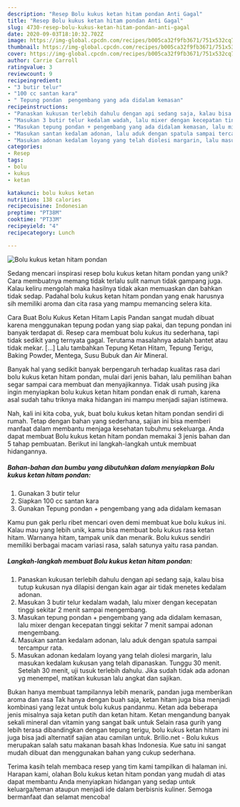 ```yaml
---
description: "Resep Bolu kukus ketan hitam pondan Anti Gagal"
title: "Resep Bolu kukus ketan hitam pondan Anti Gagal"
slug: 4730-resep-bolu-kukus-ketan-hitam-pondan-anti-gagal
date: 2020-09-03T18:10:32.702Z
image: https://img-global.cpcdn.com/recipes/b005ca32f9fb3671/751x532cq70/bolu-kukus-ketan-hitam-pondan-foto-resep-utama.jpg
thumbnail: https://img-global.cpcdn.com/recipes/b005ca32f9fb3671/751x532cq70/bolu-kukus-ketan-hitam-pondan-foto-resep-utama.jpg
cover: https://img-global.cpcdn.com/recipes/b005ca32f9fb3671/751x532cq70/bolu-kukus-ketan-hitam-pondan-foto-resep-utama.jpg
author: Carrie Carroll
ratingvalue: 3
reviewcount: 9
recipeingredient:
- "3 butir telur"
- "100 cc santan kara"
- " Tepung pondan  pengembang yang ada didalam kemasan"
recipeinstructions:
- "Panaskan kukusan terlebih dahulu dengan api sedang saja, kalau bisa tutup kukusan nya dilapisi dengan kain agar air tidak menetes kedalam adonan."
- "Masukan 3 butir telur kedalam wadah, lalu mixer dengan kecepatan tinggi sekitar 2 menit sampai mengembang."
- "Masukan tepung pondan + pengembang yang ada didalam kemasan, lalu mixer dengan kecepatan tinggi sekitar 7 menit sampai adonan mengembang."
- "Masukan santan kedalam adonan, lalu aduk dengan spatula sampai tercampur rata."
- "Masukan adonan kedalam loyang yang telah diolesi margarin, lalu masukan kedalam kukusan yang telah dipanaskan. Tunggu 30 menit. Setelah 30 menit, uji tusuk terlebih dahulu. Jika sudah tidak ada adonan yg menempel, matikan kukusan lalu angkat dan sajikan."
categories:
- Resep
tags:
- bolu
- kukus
- ketan

katakunci: bolu kukus ketan 
nutrition: 138 calories
recipecuisine: Indonesian
preptime: "PT38M"
cooktime: "PT33M"
recipeyield: "4"
recipecategory: Lunch

---
```



![Bolu kukus ketan hitam pondan](https://img-global.cpcdn.com/recipes/b005ca32f9fb3671/751x532cq70/bolu-kukus-ketan-hitam-pondan-foto-resep-utama.jpg)

Sedang mencari inspirasi resep bolu kukus ketan hitam pondan yang unik? Cara membuatnya memang tidak terlalu sulit namun tidak gampang juga. Kalau keliru mengolah maka hasilnya tidak akan memuaskan dan bahkan tidak sedap. Padahal bolu kukus ketan hitam pondan yang enak harusnya sih memiliki aroma dan cita rasa yang mampu memancing selera kita.

Cara Buat Bolu Kukus Ketan Hitam Lapis Pandan sangat mudah dibuat karena menggunakan tepung podan yang siap pakai, dan tepung pondan ini banyak terdapat di. Resep cara membuat bolu kukus itu sederhana, tapi tidak sedikit yang ternyata gagal. Terutama masalahnya adalah bantet atau tidak mekar. […] Lalu tambahkan Tepung Ketan Hitam, Tepung Terigu, Baking Powder, Mentega, Susu Bubuk dan Air Mineral.

Banyak hal yang sedikit banyak berpengaruh terhadap kualitas rasa dari bolu kukus ketan hitam pondan, mulai dari jenis bahan, lalu pemilihan bahan segar sampai cara membuat dan menyajikannya. Tidak usah pusing jika ingin menyiapkan bolu kukus ketan hitam pondan enak di rumah, karena asal sudah tahu triknya maka hidangan ini mampu menjadi sajian istimewa.


Nah, kali ini kita coba, yuk, buat bolu kukus ketan hitam pondan sendiri di rumah. Tetap dengan bahan yang sederhana, sajian ini bisa memberi manfaat dalam membantu menjaga kesehatan tubuhmu sekeluarga. Anda dapat membuat Bolu kukus ketan hitam pondan memakai 3 jenis bahan dan 5 tahap pembuatan. Berikut ini langkah-langkah untuk membuat hidangannya.

<!--inarticleads1-->

##### Bahan-bahan dan bumbu yang dibutuhkan dalam menyiapkan Bolu kukus ketan hitam pondan:

1. Gunakan 3 butir telur
1. Siapkan 100 cc santan kara
1. Gunakan  Tepung pondan + pengembang yang ada didalam kemasan


Kamu pun gak perlu ribet mencari oven demi membuat kue bolu kukus ini. Kalau mau yang lebih unik, kamu bisa membuat bolu kukus rasa ketan hitam. Warnanya hitam, tampak unik dan menarik. Bolu kukus sendiri memiliki berbagai macam variasi rasa, salah satunya yaitu rasa pandan. 

<!--inarticleads2-->

##### Langkah-langkah membuat Bolu kukus ketan hitam pondan:

1. Panaskan kukusan terlebih dahulu dengan api sedang saja, kalau bisa tutup kukusan nya dilapisi dengan kain agar air tidak menetes kedalam adonan.
1. Masukan 3 butir telur kedalam wadah, lalu mixer dengan kecepatan tinggi sekitar 2 menit sampai mengembang.
1. Masukan tepung pondan + pengembang yang ada didalam kemasan, lalu mixer dengan kecepatan tinggi sekitar 7 menit sampai adonan mengembang.
1. Masukan santan kedalam adonan, lalu aduk dengan spatula sampai tercampur rata.
1. Masukan adonan kedalam loyang yang telah diolesi margarin, lalu masukan kedalam kukusan yang telah dipanaskan. Tunggu 30 menit. Setelah 30 menit, uji tusuk terlebih dahulu. Jika sudah tidak ada adonan yg menempel, matikan kukusan lalu angkat dan sajikan.


Bukan hanya membuat tampilannya lebih menarik, pandan juga memberikan aroma dan rasa Tak hanya dengan buah saja, ketan hitam juga bisa menjadi kombinasi yang lezat untuk bolu kukus pandanmu. Ketan ada beberapa jenis misalnya saja ketan putih dan ketan hitam. Ketan mengandung banyak sekali mineral dan vitamin yang sangat baik untuk Selain rasa gurih yang lebih terasa dibandingkan dengan tepung terigu, bolu kukus ketan hitam ini juga bisa jadi alternatif sajian atau camilan untuk. Brilio.net - Bolu kukus merupakan salah satu makanan basah khas Indonesia. Kue satu ini sangat mudah dibuat dan menggunakan bahan yang cukup sederhana. 

Terima kasih telah membaca resep yang tim kami tampilkan di halaman ini. Harapan kami, olahan Bolu kukus ketan hitam pondan yang mudah di atas dapat membantu Anda menyiapkan hidangan yang sedap untuk keluarga/teman ataupun menjadi ide dalam berbisnis kuliner. Semoga bermanfaat dan selamat mencoba!
